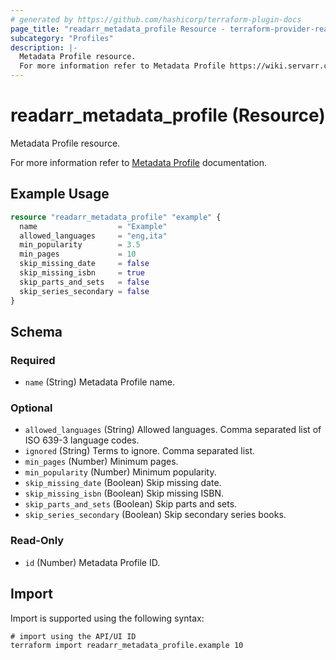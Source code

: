 ```yaml
---
# generated by https://github.com/hashicorp/terraform-plugin-docs
page_title: "readarr_metadata_profile Resource - terraform-provider-readarr"
subcategory: "Profiles"
description: |-
  Metadata Profile resource.
  For more information refer to Metadata Profile https://wiki.servarr.com/readarr/settings#metadata-profiles documentation.
---
```


# readarr_metadata_profile (Resource)

<!-- subcategory:Profiles -->Metadata Profile resource.
For more information refer to [Metadata Profile](https://wiki.servarr.com/readarr/settings#metadata-profiles) documentation.

## Example Usage

```terraform
resource "readarr_metadata_profile" "example" {
  name                  = "Example"
  allowed_languages     = "eng,ita"
  min_popularity        = 3.5
  min_pages             = 10
  skip_missing_date     = false
  skip_missing_isbn     = true
  skip_parts_and_sets   = false
  skip_series_secondary = false
}
```

<!-- schema generated by tfplugindocs -->
## Schema

### Required

- `name` (String) Metadata Profile name.

### Optional

- `allowed_languages` (String) Allowed languages. Comma separated list of ISO 639-3 language codes.
- `ignored` (String) Terms to ignore. Comma separated list.
- `min_pages` (Number) Minimum pages.
- `min_popularity` (Number) Minimum popularity.
- `skip_missing_date` (Boolean) Skip missing date.
- `skip_missing_isbn` (Boolean) Skip missing ISBN.
- `skip_parts_and_sets` (Boolean) Skip parts and sets.
- `skip_series_secondary` (Boolean) Skip secondary series books.

### Read-Only

- `id` (Number) Metadata Profile ID.

## Import

Import is supported using the following syntax:

```shell
# import using the API/UI ID
terraform import readarr_metadata_profile.example 10
```
